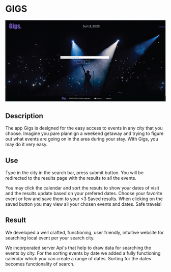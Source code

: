 # GIGS

![alt text](./assets/images/LandingPage.png)


## Description
The app Gigs is designed for the easy access to events in any city that you choose. 
Imagine you pare plannign a weekend getaway and trying to figure out what events are going on in the area during your stay. 
With Gigs, you may do it very easy.

## Use
 Type in the city in the search bar, press submit button. 
You will be redirected to the results page with the results to all the events. 

You may click the calendar and sort the resuts to show your dates of visit and the results update based on your prefered dates. 
Choose your favorite event or few and save them to your <3 Saved  results. 
When clicking on the saved button you may view all your chosen events and dates. Safe travels! 

## Result
We developed a well crafted, functioning, user friendly, intuitive website for searching local event per your search city. 

We incorporated server Api's that help to draw data for searching the events by city.
For the sorting events by date we added a fully functioning calendar which you can create a range of dates. 
Sorting for the dates becomes functionality of search. 




